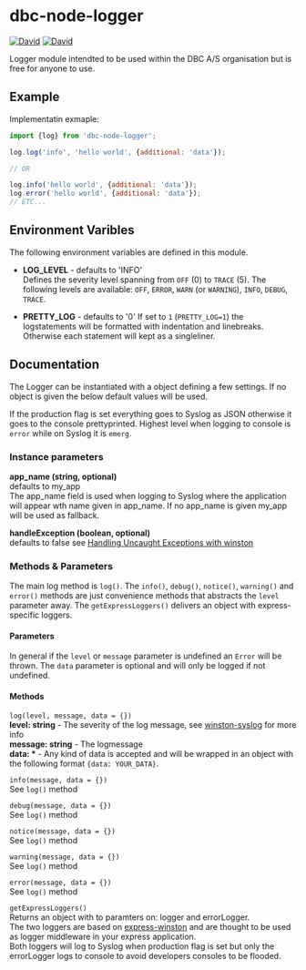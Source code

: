 # dbc-node-logger
[![David](https://img.shields.io/david/DBCDK/dbc-node-logger.svg?style=flat-square)](https://david-dm.org/DBCDK/dbc-node-logger#info=dependencies)
[![David](https://img.shields.io/david/dev/DBCDK/dbc-node-logger.svg?style=flat-square)](https://david-dm.org/DBCDK/dbc-node-logger#info=devDependencies)

Logger module intendted to be used within the DBC A/S organisation but is free for anyone to use. 

## Example
Implementatin exmaple:

```javascript
import {log} from 'dbc-node-logger';

log.log('info', 'hello world', {additional: 'data'});

// OR

log.info('hello world', {additional: 'data'});
log.error('hello world', {additional: 'data'});
// ETC...
```

## Environment Varibles
The following environment variables are defined in this module.

- __LOG_LEVEL__ - defaults to 'INFO'   
Defines the severity level spanning from `OFF` (0) to `TRACE` (5). The following levels are available:
`OFF`, `ERROR`, `WARN` (or `WARNING`), `INFO`, `DEBUG`, `TRACE`. 

- __PRETTY_LOG__ - defaults to '0'
If set to `1` (`PRETTY_LOG=1`) the logstatements will be formatted with indentation and linebreaks. Otherwise each statement will kept as a singleliner.

## Documentation
The Logger can be instantiated with a object defining a few settings. If no object is given the below default values will be used.

If the production flag is set everything goes to Syslog as JSON otherwise it goes to the console prettyprinted. Highest level when logging to console is `error` while on Syslog it is `emerg`.  
 
### Instance parameters
__app_name (string, optional)__  
defaults to my_app  
The app_name field is used when logging to Syslog where the application will appear wth name given in app_name. If no app_name is given my_app will be used as fallback.

__handleException (boolean, optional)__  
defaults to false see [Handling Uncaught Exceptions with winston](https://www.npmjs.com/package/winston#handling-uncaught-exceptions-with-winston)

### Methods & Parameters

The main log method is `log()`. The `info()`, `debug()`, `notice()`, `warning()` and `error()` methods are just convenience methods that abstracts the `level` parameter away.
The `getExpressLoggers()` delivers an object with express-specific loggers. 

#### Parameters 
In general if the `level` or `message` parameter is undefined an `Error` will be thrown.
The `data` parameter is optional and will only be logged if not undefined.

#### Methods  
`log(level, message, data = {})`  
__level: string__ - The severity of the log message, see [winston-syslog](https://github.com/winstonjs/winston-syslog#log-levels) for more info  
__message: string__ - The logmessage  
__data: *__ - Any kind of data is accepted and will be wrapped in an object with the following format `{data: YOUR_DATA}`.

`info(message, data = {})`  
See `log()` method

`debug(message, data = {})`  
See `log()` method

`notice(message, data = {})`  
See `log()` method

`warning(message, data = {})`  
See `log()` method

`error(message, data = {})`  
See `log()` method

`getExpressLoggers()`  
Returns an object with to paramters on: logger and errorLogger.  
The two loggers are based on [express-winston](https://www.npmjs.com/package/express-winston) and are thought to be used as logger middleware in your express application.  
Both loggers will log to Syslog when production flag is set but only the errorLogger logs to console to avoid developers consoles to be flooded.

